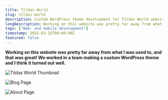 ```yaml
---
title: Tildas World
slug: tildas-world
description: Custom WordPress theme development for Tildas World website.
longDescription: Working on this website was pretty far away from what I was used to, and that was great! We worked in a team making a custom WordPress theme and I think it turned out well.
tags: ["Web- and mobile development"]
timestamp: 2015-03-15T00:00:00Z
featured: false
---
```


**Working on this website was pretty far away from what I was used to, and that was great! We worked in a team making a custom WordPress theme and I think it turned out well.**

![Tildas World Thumbnail](/projects/tildas-world/thumbnail_(2).png)

![Blog Page](/projects/tildas-world/blog.jpg)

![About Page](/projects/tildas-world/about.jpg)
